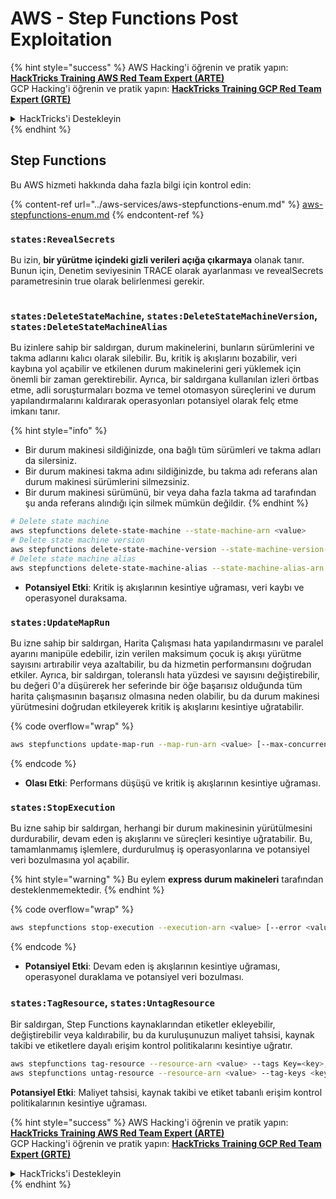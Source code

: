 # AWS - Step Functions Post Exploitation

{% hint style="success" %}
AWS Hacking'i öğrenin ve pratik yapın:<img src="../../../.gitbook/assets/image.png" alt="" data-size="line">[**HackTricks Training AWS Red Team Expert (ARTE)**](https://training.hacktricks.xyz/courses/arte)<img src="../../../.gitbook/assets/image.png" alt="" data-size="line">\
GCP Hacking'i öğrenin ve pratik yapın: <img src="../../../.gitbook/assets/image (2).png" alt="" data-size="line">[**HackTricks Training GCP Red Team Expert (GRTE)**<img src="../../../.gitbook/assets/image (2).png" alt="" data-size="line">](https://training.hacktricks.xyz/courses/grte)

<details>

<summary>HackTricks'i Destekleyin</summary>

* [**abonelik planlarını**](https://github.com/sponsors/carlospolop) kontrol edin!
* **Bize katılın** 💬 [**Discord grubuna**](https://discord.gg/hRep4RUj7f) veya [**telegram grubuna**](https://t.me/peass) veya **bizi** **Twitter'da** 🐦 [**@hacktricks\_live**](https://twitter.com/hacktricks\_live)** takip edin.**
* **Hacking ipuçlarını paylaşmak için** [**HackTricks**](https://github.com/carlospolop/hacktricks) ve [**HackTricks Cloud**](https://github.com/carlospolop/hacktricks-cloud) github reposuna PR gönderin.

</details>
{% endhint %}

## Step Functions

Bu AWS hizmeti hakkında daha fazla bilgi için kontrol edin:

{% content-ref url="../aws-services/aws-stepfunctions-enum.md" %}
[aws-stepfunctions-enum.md](../aws-services/aws-stepfunctions-enum.md)
{% endcontent-ref %}

### `states:RevealSecrets`

Bu izin, **bir yürütme içindeki gizli verileri açığa çıkarmaya** olanak tanır. Bunun için, Denetim seviyesinin TRACE olarak ayarlanması ve revealSecrets parametresinin true olarak belirlenmesi gerekir.

<figure><img src="../../../.gitbook/assets/image (348).png" alt=""><figcaption></figcaption></figure>

### `states:DeleteStateMachine`, `states:DeleteStateMachineVersion`, `states:DeleteStateMachineAlias`

Bu izinlere sahip bir saldırgan, durum makinelerini, bunların sürümlerini ve takma adlarını kalıcı olarak silebilir. Bu, kritik iş akışlarını bozabilir, veri kaybına yol açabilir ve etkilenen durum makinelerini geri yüklemek için önemli bir zaman gerektirebilir. Ayrıca, bir saldırgana kullanılan izleri örtbas etme, adli soruşturmaları bozma ve temel otomasyon süreçlerini ve durum yapılandırmalarını kaldırarak operasyonları potansiyel olarak felç etme imkanı tanır.

{% hint style="info" %}
* Bir durum makinesi sildiğinizde, ona bağlı tüm sürümleri ve takma adları da silersiniz.
* Bir durum makinesi takma adını sildiğinizde, bu takma adı referans alan durum makinesi sürümlerini silmezsiniz.
* Bir durum makinesi sürümünü, bir veya daha fazla takma ad tarafından şu anda referans alındığı için silmek mümkün değildir.
{% endhint %}
```bash
# Delete state machine
aws stepfunctions delete-state-machine --state-machine-arn <value>
# Delete state machine version
aws stepfunctions delete-state-machine-version --state-machine-version-arn <value>
# Delete state machine alias
aws stepfunctions delete-state-machine-alias --state-machine-alias-arn <value>
```
* **Potansiyel Etki**: Kritik iş akışlarının kesintiye uğraması, veri kaybı ve operasyonel duraksama.

### `states:UpdateMapRun`

Bu izne sahip bir saldırgan, Harita Çalışması hata yapılandırmasını ve paralel ayarını manipüle edebilir, izin verilen maksimum çocuk iş akışı yürütme sayısını artırabilir veya azaltabilir, bu da hizmetin performansını doğrudan etkiler. Ayrıca, bir saldırgan, toleranslı hata yüzdesi ve sayısını değiştirebilir, bu değeri 0'a düşürerek her seferinde bir öğe başarısız olduğunda tüm harita çalışmasının başarısız olmasına neden olabilir, bu da durum makinesi yürütmesini doğrudan etkileyerek kritik iş akışlarını kesintiye uğratabilir. 

{% code overflow="wrap" %}
```bash
aws stepfunctions update-map-run --map-run-arn <value> [--max-concurrency <value>] [--tolerated-failure-percentage <value>] [--tolerated-failure-count <value>]
```
{% endcode %}

* **Olası Etki**: Performans düşüşü ve kritik iş akışlarının kesintiye uğraması.

### `states:StopExecution`

Bu izne sahip bir saldırgan, herhangi bir durum makinesinin yürütülmesini durdurabilir, devam eden iş akışlarını ve süreçleri kesintiye uğratabilir. Bu, tamamlanmamış işlemlere, durdurulmuş iş operasyonlarına ve potansiyel veri bozulmasına yol açabilir.

{% hint style="warning" %}
Bu eylem **express durum makineleri** tarafından desteklenmemektedir.
{% endhint %}

{% code overflow="wrap" %}
```bash
aws stepfunctions stop-execution --execution-arn <value> [--error <value>] [--cause <value>]
```
{% endcode %}

* **Potansiyel Etki**: Devam eden iş akışlarının kesintiye uğraması, operasyonel duraklama ve potansiyel veri bozulması.

### `states:TagResource`, `states:UntagResource`

Bir saldırgan, Step Functions kaynaklarından etiketler ekleyebilir, değiştirebilir veya kaldırabilir, bu da kuruluşunuzun maliyet tahsisi, kaynak takibi ve etiketlere dayalı erişim kontrol politikalarını kesintiye uğratır.
```bash
aws stepfunctions tag-resource --resource-arn <value> --tags Key=<key>,Value=<value>
aws stepfunctions untag-resource --resource-arn <value> --tag-keys <key>
```
**Potansiyel Etki**: Maliyet tahsisi, kaynak takibi ve etiket tabanlı erişim kontrol politikalarının kesintiye uğraması.

{% hint style="success" %}
AWS Hacking'i öğrenin ve pratik yapın:<img src="../../../.gitbook/assets/image.png" alt="" data-size="line">[**HackTricks Training AWS Red Team Expert (ARTE)**](https://training.hacktricks.xyz/courses/arte)<img src="../../../.gitbook/assets/image.png" alt="" data-size="line">\
GCP Hacking'i öğrenin ve pratik yapın: <img src="../../../.gitbook/assets/image (2).png" alt="" data-size="line">[**HackTricks Training GCP Red Team Expert (GRTE)**<img src="../../../.gitbook/assets/image (2).png" alt="" data-size="line">](https://training.hacktricks.xyz/courses/grte)

<details>

<summary>HackTricks'i Destekleyin</summary>

* [**abonelik planlarını**](https://github.com/sponsors/carlospolop) kontrol edin!
* **💬 [**Discord grubuna**](https://discord.gg/hRep4RUj7f) veya [**telegram grubuna**](https://t.me/peass) katılın ya da **Twitter**'da **bizi takip edin** 🐦 [**@hacktricks\_live**](https://twitter.com/hacktricks\_live)**.**
* **Hacking ipuçlarını paylaşmak için** [**HackTricks**](https://github.com/carlospolop/hacktricks) ve [**HackTricks Cloud**](https://github.com/carlospolop/hacktricks-cloud) github reposuna PR gönderin.

</details>
{% endhint %}
